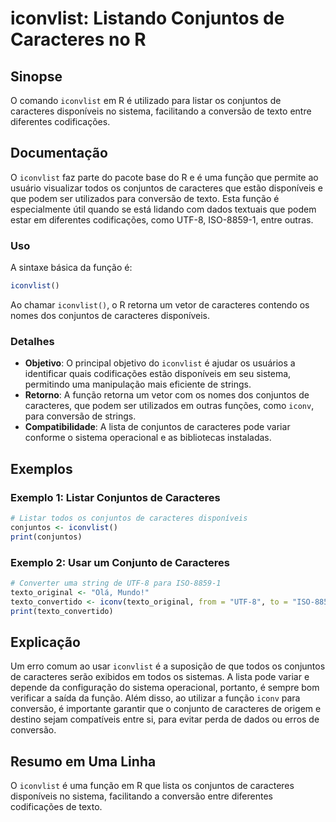 <!--
Meta Description: # iconvlist: Listando Conjuntos de Caracteres no R ## Sinopse O comando `iconvlist` em R é utilizado para listar os conjuntos de caracteres disponívei...
Meta Keywords: caracteres, conjuntos, iconvlist, que, função
-->

# iconvlist: Listando Conjuntos de Caracteres no R

## Sinopse
O comando `iconvlist` em R é utilizado para listar os conjuntos de caracteres disponíveis no sistema, facilitando a conversão de texto entre diferentes codificações.

## Documentação
O `iconvlist` faz parte do pacote base do R e é uma função que permite ao usuário visualizar todos os conjuntos de caracteres que estão disponíveis e que podem ser utilizados para conversão de texto. Esta função é especialmente útil quando se está lidando com dados textuais que podem estar em diferentes codificações, como UTF-8, ISO-8859-1, entre outras.

### Uso
A sintaxe básica da função é:

```R
iconvlist()
```

Ao chamar `iconvlist()`, o R retorna um vetor de caracteres contendo os nomes dos conjuntos de caracteres disponíveis.

### Detalhes
- **Objetivo**: O principal objetivo do `iconvlist` é ajudar os usuários a identificar quais codificações estão disponíveis em seu sistema, permitindo uma manipulação mais eficiente de strings.
- **Retorno**: A função retorna um vetor com os nomes dos conjuntos de caracteres, que podem ser utilizados em outras funções, como `iconv`, para conversão de strings.
- **Compatibilidade**: A lista de conjuntos de caracteres pode variar conforme o sistema operacional e as bibliotecas instaladas.

## Exemplos
### Exemplo 1: Listar Conjuntos de Caracteres
```R
# Listar todos os conjuntos de caracteres disponíveis
conjuntos <- iconvlist()
print(conjuntos)
```

### Exemplo 2: Usar um Conjunto de Caracteres
```R
# Converter uma string de UTF-8 para ISO-8859-1
texto_original <- "Olá, Mundo!"
texto_convertido <- iconv(texto_original, from = "UTF-8", to = "ISO-8859-1")
print(texto_convertido)
```

## Explicação
Um erro comum ao usar `iconvlist` é a suposição de que todos os conjuntos de caracteres serão exibidos em todos os sistemas. A lista pode variar e depende da configuração do sistema operacional, portanto, é sempre bom verificar a saída da função. Além disso, ao utilizar a função `iconv` para conversão, é importante garantir que o conjunto de caracteres de origem e destino sejam compatíveis entre si, para evitar perda de dados ou erros de conversão.

## Resumo em Uma Linha
O `iconvlist` é uma função em R que lista os conjuntos de caracteres disponíveis no sistema, facilitando a conversão entre diferentes codificações de texto.